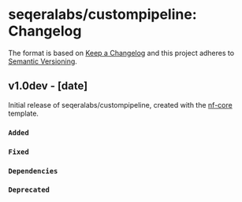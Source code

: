 # seqeralabs/custompipeline: Changelog

The format is based on [Keep a Changelog](https://keepachangelog.com/en/1.0.0/)
and this project adheres to [Semantic Versioning](https://semver.org/spec/v2.0.0.html).

## v1.0dev - [date]

Initial release of seqeralabs/custompipeline, created with the [nf-core](https://nf-co.re/) template.

### `Added`

### `Fixed`

### `Dependencies`

### `Deprecated`
